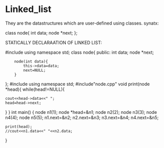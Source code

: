 # Linked_list
They are the datastructures which are user-defined using classes.
synatx:

class node{
int data;
node *next;
};


STATICALLY DECLARAATION OF LINKED LIST:

#include<iostream>
using namespace std;
class node{
	public:
	int data;
	node *next;
	
		node(int data){
			this->data=data;
			next=NULL;
		}
};
#include<iostream>
using namespace std;
#include"node.cpp"
void print(node *head){
	while(head!=NULL){
	
	cout<<head->data<<" ";
	head=head->next;
}
}
int main()
{
	node n1(1);
	node *head=&n1;
	node n2(2);
	node n3(3);
	node n4(4);
	node n5(5);
	n1.next=&n2;
	n2.next=&n3;
	n3.next=&n4;
	n4.next=&n5;
	
	print(head);
	//cout<<n1.data<<" "<<n2.data;
	
}







